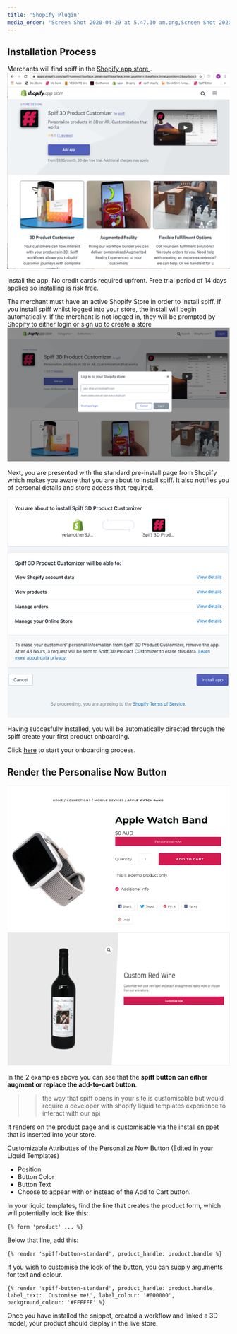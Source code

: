 ```yaml
---
title: 'Shopify Plugin'
media_order: 'Screen Shot 2020-04-29 at 5.47.30 am.png,Screen Shot 2020-04-29 at 6.09.24 am.png,Screen Shot 2020-04-29 at 6.22.55 am.png,Screen Shot 2020-05-05 at 6.32.01 am.png,Screen Shot 2020-05-05 at 6.32.58 am.png'
---
```


## Installation Process

Merchants will find spiff in the [Shopify app store ](https://apps.shopify.com/spiff-connect?surface_detail=product+customiser&surface_inter_position=1&surface_intra_position=4&surface_type=search).
![](Screen%20Shot%202020-04-29%20at%205.47.30%20am.png)

Install the app. 
No credit cards required upfront. Free trial period of 14 days applies so installing is risk free. 

The merchant must have an active Shopify Store in order to install spiff. If you install spiff whilst logged into your store, the install will begin automatically. If the merchant is not logged in, they will be prompted by Shopify to either login or sign up to create a store 
![](Screen%20Shot%202020-04-29%20at%206.09.24%20am.png)

Next, you are presented with the standard pre-install page from Shopify which makes you aware that you are about to install spiff. It also notifies you of personal details and store access that required. 

![](Screen%20Shot%202020-04-29%20at%206.22.55%20am.png)

Having succesfully installed, you will be automatically directed through the spiff create your first product onboarding.

Click [here](https://help.spiff.com.au/quick-start/onboarding) to start your onboarding process.

## Render the Personalise Now Button 
![](Screen%20Shot%202020-05-05%20at%206.32.01%20am.png?lightbox=1200,600&resize=600,400)![](Screen%20Shot%202020-05-05%20at%206.32.58%20am.png?lightbox=1200,800&resize=600,400)

In the 2 examples above you can see that the **spiff button can either augment or replace the add-to-cart button**.

>> the way that spiff opens in your site is customisable but would require a developer with shopify liquid templates experience to interact with our api 

It renders on the product page and is customisable via the [install snippet](https://help.spiff.com.au/quick-start/shopify/installing-snippets) that is inserted into your store.

Customizable Attributtes of the Personalize Now Button (Edited in your Liquid Templates)

- Position
- Button Color
- Button Text
- Choose to appear with or instead of the Add to Cart button.

In your liquid templates, find the line that creates the product form, which will potentially look like this:

```
{% form 'product' ... %}
```

Below that line, add this:

```
{% render 'spiff-button-standard', product_handle: product.handle %}
```

If you wish to customise the look of the button, you can supply arguments for text and colour.

```
{% render 'spiff-button-standard', product_handle: product.handle, label_text: 'Customise me!', label_colour: '#000000', background_colour: '#FFFFFF' %}
```

Once you have installed the snippet, created a workflow and linked a 3D model, your product should display in the live store. 